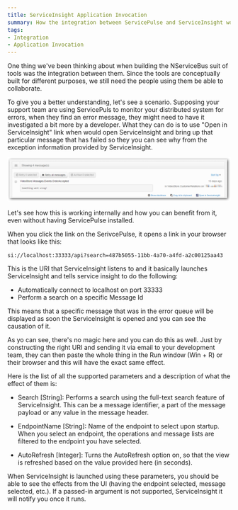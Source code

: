 ```yaml
---
title: ServiceInsight Application Invocation
summary: How the integration between ServicePulse and ServiceInsight works and how to use the parametrized invocation of ServiceInsight.
tags: 
- Integration
- Application Invocation
---
```


One thing we've been thinking about when building the NServiceBus suit of tools was the integration between them. Since the tools are conceptually built for different purposes, we still need the people using them be able to collaborate.

To give you a better understanding, let's see a scenario. Supposing your support team are using ServicePuls to monitor your distributed system for errors, when they find an error message, they might need to have it investigated a bit more by a developer. What they can do is to use "Open in ServiceInsight" link when would open ServiceInsight and bring up that particular message that has failed so they you can see why from the exception information provided by ServiceInsight.

![ServicePulse Error Messages](007_servicepulseerrormessages.png)

Let's see how this is working internally and how you can benefit from it, even without having ServicePulse installed.

When you click the link on the SerivcePulse, it opens a link in your browser that looks like this:


    si://localhost:33333/api?search=487b5055-11bb-4a70-a4fd-a2c00125aa43


This is the URI that ServiceInsight listens to and it basically launches ServiceInsight and tells service insight to do the following:


- Automatically connect to localhost on port 33333
- Perform a search on a specific Message Id

This means that a specific message that was in the error queue will be displayed as soon the ServiceInsight is opened and you can see the causation of it.

As yo can see, there's no magic here and you can do this as well. Just by constructing the right URI and sending it via email to your development team, they can then paste the whole thing in the Run window (Win + R) or their browser and this will have the exact same effect.

Here is the list of all the supported parameters and a description of what the effect of them is:

- Search [String]: Performs a search using the full-text search feature of ServiceInsight. This can be a message identifier, a part of the message payload or any value in the message header.

- EndpointName [String]: Name of the endpoint to select upon startup. When you select an endpoint, the operations and message lists are filtered to the endpoint you have selected.

- AutoRefresh [Integer]: Turns the AutoRefresh option on, so that the view is refreshed based on the value provided here (in seconds).

When ServiceInsight is launched using these parameters, you should be able to see the effects from the UI (having the endpoint selected, message selected, etc.). If a passed-in argument is not supported, ServiceInsight it will notify you once it runs.